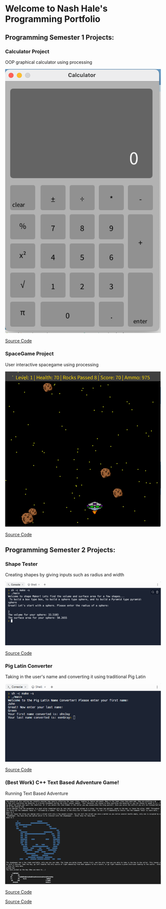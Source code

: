 # Welcome to Nash Hale's Programming Portfolio

## Programming Semester 1 Projects:

### Calculator Project

OOP graphical calculator using processing

![Calculator](https://github.com/nashale/A3ProgrammingPortfolio2022/blob/gh-pages/images/calc.png?raw=true)

[Source Code](https://github.com/nashale/A3ProgrammingPortfolio2022/tree/gh-pages/src/calculator)

### SpaceGame Project

User interactive spacegame using processing

![Space Game](https://github.com/nashale/A3ProgrammingPortfolio2022/blob/gh-pages/images/spaceGame.png)

[Source Code](https://github.com/nashale/A3ProgrammingPortfolio2022/tree/gh-pages/src/spacegame)

## Programming Semester 2 Projects:

### Shape Tester

Creating shapes by giving inputs such as radius and width

![Shape Tester](https://github.com/nashale/A3ProgrammingPortfolio2022/blob/gh-pages/images/shapeTester.png?raw=true)

[Source Code](https://github.com/nashale/A3ProgrammingPortfolio2022/tree/gh-pages/src/shapeTester)

### Pig Latin Converter

Taking in the user's name and converting it using traditional Pig Latin

![Pig Latin](https://github.com/nashale/A3ProgrammingPortfolio2022/blob/gh-pages/images/pigLatin.png)

[Source Code](https://github.com/nashale/A3ProgrammingPortfolio2022/tree/gh-pages/src/pigLatin)

### (Best Work) C++ Text Based Adventure Game!

Running Text Based Adventure

![running C++ Text Based Adventure](https://github.com/nashale/A3ProgrammingPortfolio2022/blob/gh-pages/images/runningTBA.png)

[Source Code](https://github.com/nashale/A3ProgrammingPortfolio2022/src/C-Text-Based-Adventure-main/textBasedAdventure/src/main)

[Source Code](https://github.com/nashale/A3ProgrammingPortfolio2022/tree/gh-pages/src/C-Text-Based-Adventure-main/textBasedAdventure/src/main)
